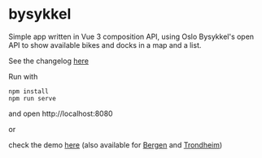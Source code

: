 # bysykkel

Simple app written in Vue 3 composition API, using Oslo Bysykkel's open API to show available bikes and docks in a map and a list. 

See the changelog [here](CHANGELOG.md)

Run with
```
npm install
npm run serve
```
and open http://localhost:8080

or

check the demo [here](https://pndapetz.im/bysykkel/) (also available for [Bergen](https://pndapetz.im/bysykkel/?source=bergen) and [Trondheim](https://pndapetz.im/bysykkel/?source=trondheim))